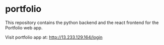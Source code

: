 # portfolio
This repository contains the python backend and the react frontend for the Portfolio web app. 

Visit portfolio app at: http://13.233.129.164/login
